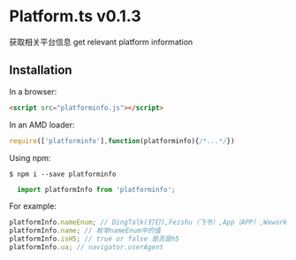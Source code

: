 # Platform.ts v0.1.3

  获取相关平台信息
  get relevant platform information

## Installation
  
  In a browser:
  ```html
  <script src="platforminfo.js"></script>
  ```

  In an AMD loader:

  ```js
  require(['platforminfo'],function(platforminfo){/*...*/})
  ```

  Using npm:

  ```shell
  $ npm i --save platforminfo
  ```

  ```js
    import platformInfo from 'platforminfo';
  ```

  For example:

  ```js
  platformInfo.nameEnum; // DingTalk(钉钉),Feishu（飞书）,App（APP）,Wxwork（企业微信）,WeChat（微信）,MiniProgram（微信小程序）
  platformInfo.name; // 枚举nameEnum中的值
  platformInfo.isH5; // true or false 是否是h5 
  platformInfo.ua; // navigator.userAgent

